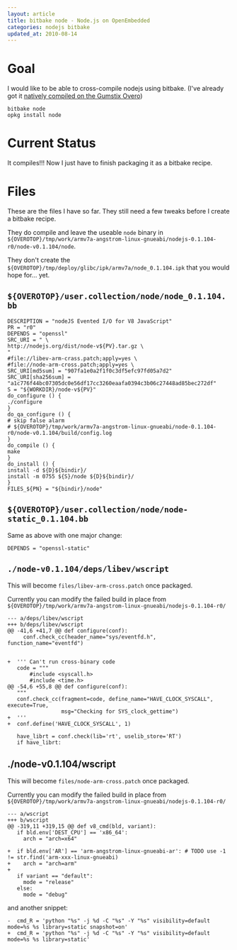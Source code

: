 ```yaml
---
layout: article
title: bitbake node - Node.js on OpenEmbedded
categories: nodejs bitbake
updated_at: 2010-08-14
---
```

Goal
====
I would like to be able to cross-compile nodejs using bitbake. (I've already got it [natively compiled on the Gumstix Overo](/articles/bitbake-node.html))

    bitbake node
    opkg install node

Current Status
==============

It compiles!!! Now I just have to finish packaging it as a bitbake recipe.


Files
=====

These are the files I have so far. They still need a few tweaks before I create a bitbake recipe.

They do compile and leave the useable `node` binary in `${OVEROTOP}/tmp/work/armv7a-angstrom-linux-gnueabi/nodejs-0.1.104-r0/node-v0.1.104/node`.

They don't create the `${OVEROTOP}/tmp/deploy/glibc/ipk/armv7a/node_0.1.104.ipk` that you would hope for... yet.

`${OVEROTOP}/user.collection/node/node_0.1.104.bb`
-----------------

    DESCRIPTION = "nodeJS Evented I/O for V8 JavaScript"
    PR = "r0"
    DEPENDS = "openssl"
    SRC_URI = " \
    http://nodejs.org/dist/node-v${PV}.tar.gz \
    "
    #file://libev-arm-crass.patch;apply=yes \
    #file://node-arm-cross.patch;apply=yes \
    SRC_URI[md5sum] = "907fa1e0a2f1f0c3df5efc97fd05a7d2"
    SRC_URI[sha256sum] = "a1c776f44bc07305dc0e56df17cc3260eaafa0394c3b06c27448ad85bec272df"
    S = "${WORKDIR}/node-v${PV}"
    do_configure () {
    ./configure
    }
    do_qa_configure () {
    # skip false alarm
    # ${OVEROTOP}/tmp/work/armv7a-angstrom-linux-gnueabi/node-0.1.104-r0/node-v0.1.104/build/config.log
    }
    do_compile () {
    make
    }
    do_install () {
    install -d ${D}${bindir}/
    install -m 0755 ${S}/node ${D}${bindir}/
    }
    FILES_${PN} = "${bindir}/node"


`${OVEROTOP}/user.collection/node/node-static_0.1.104.bb`
-----------------

Same as above with one major change:

    DEPENDS = "openssl-static"

`./node-v0.1.104/deps/libev/wscript`
---------------------

This will become `files/libev-arm-cross.patch` once packaged.

Currently you can modify the failed build in place from `${OVEROTOP}/tmp/work/armv7a-angstrom-linux-gnueabi/nodejs-0.1.104-r0/`

    --- a/deps/libev/wscript
    +++ b/deps/libev/wscript
    @@ -41,6 +41,7 @@ def configure(conf):
         conf.check_cc(header_name="sys/eventfd.h", function_name="eventfd")
     
     
    +  ''' Can't run cross-binary code
       code = """
           #include <syscall.h>
           #include <time.h>
    @@ -54,6 +55,8 @@ def configure(conf):
       """
       conf.check_cc(fragment=code, define_name="HAVE_CLOCK_SYSCALL", execute=True,
                     msg="Checking for SYS_clock_gettime")
    +  '''
    +  conf.define('HAVE_CLOCK_SYSCALL', 1)
     
       have_librt = conf.check(lib='rt', uselib_store='RT')
       if have_librt:

./node-v0.1.104/wscript
---------------------

This will become `files/node-arm-cross.patch` once packaged.

Currently you can modify the failed build in place from `${OVEROTOP}/tmp/work/armv7a-angstrom-linux-gnueabi/nodejs-0.1.104-r0/`

    --- a/wscript
    +++ b/wscript
    @@ -319,11 +319,15 @@ def v8_cmd(bld, variant):
       if bld.env['DEST_CPU'] == 'x86_64':
         arch = "arch=x64"
     
    +  if bld.env['AR'] == 'arm-angstrom-linux-gnueabi-ar': # TODO use -1 != str.find('arm-xxx-linux-gnueabi)
    +    arch = "arch=arm"
    +  
       if variant == "default":
         mode = "release"
       else:
         mode = "debug"

and another snippet:

    -  cmd_R = 'python "%s" -j %d -C "%s" -Y "%s" visibility=default mode=%s %s library=static snapshot=on'
    +  cmd_R = 'python "%s" -j %d -C "%s" -Y "%s" visibility=default mode=%s %s library=static'


